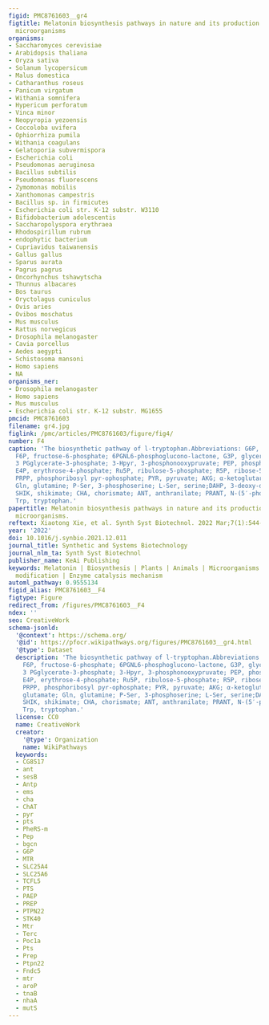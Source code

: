 ```yaml
---
figid: PMC8761603__gr4
figtitle: Melatonin biosynthesis pathways in nature and its production in engineered
  microorganisms
organisms:
- Saccharomyces cerevisiae
- Arabidopsis thaliana
- Oryza sativa
- Solanum lycopersicum
- Malus domestica
- Catharanthus roseus
- Panicum virgatum
- Withania somnifera
- Hypericum perforatum
- Vinca minor
- Neopyropia yezoensis
- Coccoloba uvifera
- Ophiorrhiza pumila
- Withania coagulans
- Gelatoporia subvermispora
- Escherichia coli
- Pseudomonas aeruginosa
- Bacillus subtilis
- Pseudomonas fluorescens
- Zymomonas mobilis
- Xanthomonas campestris
- Bacillus sp. in firmicutes
- Escherichia coli str. K-12 substr. W3110
- Bifidobacterium adolescentis
- Saccharopolyspora erythraea
- Rhodospirillum rubrum
- endophytic bacterium
- Cupriavidus taiwanensis
- Gallus gallus
- Sparus aurata
- Pagrus pagrus
- Oncorhynchus tshawytscha
- Thunnus albacares
- Bos taurus
- Oryctolagus cuniculus
- Ovis aries
- Ovibos moschatus
- Mus musculus
- Rattus norvegicus
- Drosophila melanogaster
- Cavia porcellus
- Aedes aegypti
- Schistosoma mansoni
- Homo sapiens
- NA
organisms_ner:
- Drosophila melanogaster
- Homo sapiens
- Mus musculus
- Escherichia coli str. K-12 substr. MG1655
pmcid: PMC8761603
filename: gr4.jpg
figlink: /pmc/articles/PMC8761603/figure/fig4/
number: F4
caption: 'The biosynthetic pathway of l-tryptophan.Abbreviations: G6P, glucose-6-phosphate;
  F6P, fructose-6-phosphate; 6PGNL6-phosphoglucono-lactone, G3P, glyceraldehyde-3-phosphate;
  3 PGglycerate-3-phosphate; 3-Hpyr, 3-phosphonooxypruvate; PEP, phosphoenolpyruvate;
  E4P, erythrose-4-phosphate; Ru5P, ribulose-5-phosphate; R5P, ribose-5-phosphate;
  PRPP, phosphoribosyl pyr-ophosphate; PYR, pyruvate; AKG; α-ketoglutarate; Glu, glutamate;
  Gln, glutamine; P-Ser, 3-phosphoserine; L-Ser, serine;DAHP, 3-deoxy-d-arabi-noheptulosonate-7-phosphate;
  SHIK, shikimate; CHA, chorismate; ANT, anthranilate; PRANT, N-(5′-phosphoribosyl)-anthranilate;
  Trp, tryptophan.'
papertitle: Melatonin biosynthesis pathways in nature and its production in engineered
  microorganisms.
reftext: Xiaotong Xie, et al. Synth Syst Biotechnol. 2022 Mar;7(1):544-553.
year: '2022'
doi: 10.1016/j.synbio.2021.12.011
journal_title: Synthetic and Systems Biotechnology
journal_nlm_ta: Synth Syst Biotechnol
publisher_name: KeAi Publishing
keywords: Melatonin | Biosynthesis | Plants | Animals | Microorganisms | Metabolic
  modification | Enzyme catalysis mechanism
automl_pathway: 0.9555134
figid_alias: PMC8761603__F4
figtype: Figure
redirect_from: /figures/PMC8761603__F4
ndex: ''
seo: CreativeWork
schema-jsonld:
  '@context': https://schema.org/
  '@id': https://pfocr.wikipathways.org/figures/PMC8761603__gr4.html
  '@type': Dataset
  description: 'The biosynthetic pathway of l-tryptophan.Abbreviations: G6P, glucose-6-phosphate;
    F6P, fructose-6-phosphate; 6PGNL6-phosphoglucono-lactone, G3P, glyceraldehyde-3-phosphate;
    3 PGglycerate-3-phosphate; 3-Hpyr, 3-phosphonooxypruvate; PEP, phosphoenolpyruvate;
    E4P, erythrose-4-phosphate; Ru5P, ribulose-5-phosphate; R5P, ribose-5-phosphate;
    PRPP, phosphoribosyl pyr-ophosphate; PYR, pyruvate; AKG; α-ketoglutarate; Glu,
    glutamate; Gln, glutamine; P-Ser, 3-phosphoserine; L-Ser, serine;DAHP, 3-deoxy-d-arabi-noheptulosonate-7-phosphate;
    SHIK, shikimate; CHA, chorismate; ANT, anthranilate; PRANT, N-(5′-phosphoribosyl)-anthranilate;
    Trp, tryptophan.'
  license: CC0
  name: CreativeWork
  creator:
    '@type': Organization
    name: WikiPathways
  keywords:
  - CG8517
  - ant
  - sesB
  - Antp
  - ems
  - cha
  - ChAT
  - pyr
  - pts
  - PheRS-m
  - Pep
  - bgcn
  - G6P
  - MTR
  - SLC25A4
  - SLC25A6
  - TCFL5
  - PTS
  - PAEP
  - PREP
  - PTPN22
  - STK40
  - Mtr
  - Terc
  - Poc1a
  - Pts
  - Prep
  - Ptpn22
  - Fndc5
  - mtr
  - aroP
  - tnaB
  - nhaA
  - mutS
---
```

